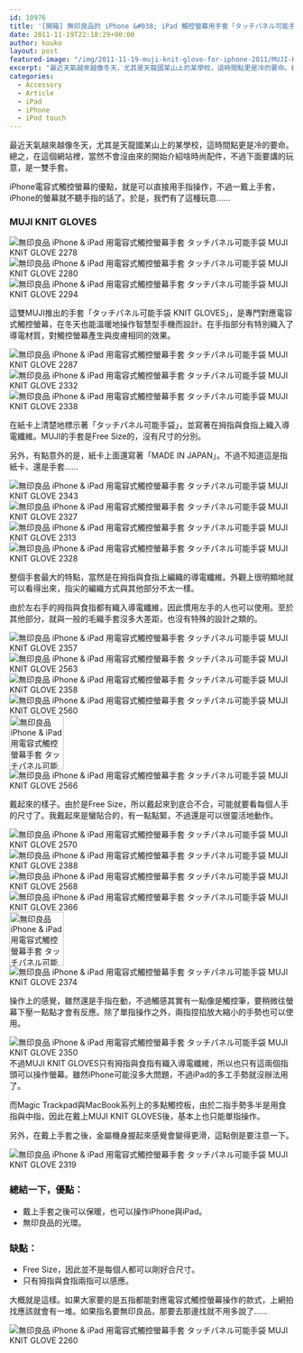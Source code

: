 ```yaml
---
id: 10976
title: '[開箱] 無印良品的 iPhone &#038; iPad 觸控螢幕用手套「タッチパネル可能手袋」。'
date: 2011-11-19T22:18:29+00:00
author: kouko
layout: post
featured-image: "/img/2011-11-19-muji-knit-glove-for-iphone-2011/MUJI-KNIT-GLOVE-for-iPhone-2287.jpg"
excerpt: "最近天氣越來越像冬天，尤其是天龍國某山上的某學校，這時間點更是冷的要命。總之，在這個網站裡，當然不會沒由來的開始介紹啥時尚配件，不過下面要講的玩意，是一雙手套。"
categories:
  - Accessory
  - Article
  - iPad
  - iPhone
  - iPod touch
---
```

最近天氣越來越像冬天，尤其是天龍國某山上的某學校，這時間點更是冷的要命。總之，在這個網站裡，當然不會沒由來的開始介紹啥時尚配件，不過下面要講的玩意，是一雙手套。

iPhone電容式觸控螢幕的優點，就是可以直接用手指操作，不過一戴上手套，iPhone的螢幕就不聽手指的話了。於是，我們有了這種玩意……

### MUJI KNIT GLOVES

<img class="shadow_img"  title="無印良品的 iPhone &#038; iPad 觸控螢幕用手套「タッチパネル可能手袋」。2278" src="/img/2011-11-19-muji-knit-glove-for-iphone-2011/MUJI-KNIT-GLOVE-for-iPhone-2278.jpg" border="0" alt="無印良品 iPhone &#038; iPad 用電容式觸控螢幕手套 タッチパネル可能手袋 MUJI KNIT GLOVE 2278"  /><img class="shadow_img"  title="無印良品的 iPhone &#038; iPad 觸控螢幕用手套「タッチパネル可能手袋」。2280" src="/img/2011-11-19-muji-knit-glove-for-iphone-2011/MUJI-KNIT-GLOVE-for-iPhone-2280.jpg" border="0" alt="無印良品 iPhone &#038; iPad 用電容式觸控螢幕手套 タッチパネル可能手袋 MUJI KNIT GLOVE 2280"  /><img class="shadow_img"  title="無印良品的 iPhone &#038; iPad 觸控螢幕用手套「タッチパネル可能手袋」。2294" src="/img/2011-11-19-muji-knit-glove-for-iphone-2011/MUJI-KNIT-GLOVE-for-iPhone-2294.jpg" border="0" alt="無印良品 iPhone &#038; iPad 用電容式觸控螢幕手套 タッチパネル可能手袋 MUJI KNIT GLOVE 2294"  />

這雙MUJI推出的手套「タッチパネル可能手袋 KNIT GLOVES」，是專門對應電容式觸控螢幕，在冬天也能溫暖地操作智慧型手機而設計。在手指部分有特別織入了導電材質，對觸控螢幕產生與皮膚相同的效果。

<img class="shadow_img"  title="無印良品的 iPhone &#038; iPad 觸控螢幕用手套「タッチパネル可能手袋」。2287" src="/img/2011-11-19-muji-knit-glove-for-iphone-2011/MUJI-KNIT-GLOVE-for-iPhone-2287.jpg" border="0" alt="無印良品 iPhone &#038; iPad 用電容式觸控螢幕手套 タッチパネル可能手袋 MUJI KNIT GLOVE 2287"  /><img class="shadow_img"  title="無印良品的 iPhone &#038; iPad 觸控螢幕用手套「タッチパネル可能手袋」。2332" src="/img/2011-11-19-muji-knit-glove-for-iphone-2011/MUJI-KNIT-GLOVE-for-iPhone-2332.jpg" border="0" alt="無印良品 iPhone &#038; iPad 用電容式觸控螢幕手套 タッチパネル可能手袋 MUJI KNIT GLOVE 2332"  /><img class="shadow_img"  title="無印良品的 iPhone &#038; iPad 觸控螢幕用手套「タッチパネル可能手袋」。2338" src="/img/2011-11-19-muji-knit-glove-for-iphone-2011/MUJI-KNIT-GLOVE-for-iPhone-2338.jpg" border="0" alt="無印良品 iPhone &#038; iPad 用電容式觸控螢幕手套 タッチパネル可能手袋 MUJI KNIT GLOVE 2338"  />

在紙卡上清楚地標示著「タッチパネル可能手袋」，並寫著在拇指與食指上織入導電纖維。MUJI的手套是Free Size的，沒有尺寸的分別。

另外，有點意外的是，紙卡上面還寫著「MADE IN JAPAN」。不過不知道這是指紙卡、還是手套……

<img class="shadow_img"  title="無印良品的 iPhone &#038; iPad 觸控螢幕用手套「タッチパネル可能手袋」。2343" src="/img/2011-11-19-muji-knit-glove-for-iphone-2011/MUJI-KNIT-GLOVE-for-iPhone-2343.jpg" border="0" alt="無印良品 iPhone &#038; iPad 用電容式觸控螢幕手套 タッチパネル可能手袋 MUJI KNIT GLOVE 2343"  /><img class="shadow_img"  title="無印良品的 iPhone &#038; iPad 觸控螢幕用手套「タッチパネル可能手袋」。2327" src="/img/2011-11-19-muji-knit-glove-for-iphone-2011/MUJI-KNIT-GLOVE-for-iPhone-2327.jpg" border="0" alt="無印良品 iPhone &#038; iPad 用電容式觸控螢幕手套 タッチパネル可能手袋 MUJI KNIT GLOVE 2327"  /><img class="shadow_img"  title="無印良品的 iPhone &#038; iPad 觸控螢幕用手套「タッチパネル可能手袋」。2313" src="/img/2011-11-19-muji-knit-glove-for-iphone-2011/MUJI-KNIT-GLOVE-for-iPhone-2313.jpg" border="0" alt="無印良品 iPhone &#038; iPad 用電容式觸控螢幕手套 タッチパネル可能手袋 MUJI KNIT GLOVE 2313"  /><img class="shadow_img"  title="無印良品的 iPhone &#038; iPad 觸控螢幕用手套「タッチパネル可能手袋」。2328" src="/img/2011-11-19-muji-knit-glove-for-iphone-2011/MUJI-KNIT-GLOVE-for-iPhone-2328.jpg" border="0" alt="無印良品 iPhone &#038; iPad 用電容式觸控螢幕手套 タッチパネル可能手袋 MUJI KNIT GLOVE 2328"  />

整個手套最大的特點，當然是在拇指與食指上編織的導電纖維。外觀上很明顯地就可以看得出來，指尖的編織方式與其他部分不太一樣。

由於左右手的拇指與食指都有織入導電纖維，因此慣用左手的人也可以使用。至於其他部分，就與一般的毛織手套沒多大差距，也沒有特殊的設計之類的。

<img class="shadow_img"  title="無印良品的 iPhone &#038; iPad 觸控螢幕用手套「タッチパネル可能手袋」。2357" src="/img/2011-11-19-muji-knit-glove-for-iphone-2011/MUJI-KNIT-GLOVE-for-iPhone-2357.jpg" border="0" alt="無印良品 iPhone &#038; iPad 用電容式觸控螢幕手套 タッチパネル可能手袋 MUJI KNIT GLOVE 2357"  /><img class="shadow_img"  title="無印良品的 iPhone &#038; iPad 觸控螢幕用手套「タッチパネル可能手袋」。2563" src="/img/2011-11-19-muji-knit-glove-for-iphone-2011/MUJI-KNIT-GLOVE-for-iPhone-2563.jpg" border="0" alt="無印良品 iPhone &#038; iPad 用電容式觸控螢幕手套 タッチパネル可能手袋 MUJI KNIT GLOVE 2563"  /><img class="shadow_img"  title="無印良品的 iPhone &#038; iPad 觸控螢幕用手套「タッチパネル可能手袋」。2358" src="/img/2011-11-19-muji-knit-glove-for-iphone-2011/MUJI-KNIT-GLOVE-for-iPhone-2358.jpg" border="0" alt="無印良品 iPhone &#038; iPad 用電容式觸控螢幕手套 タッチパネル可能手袋 MUJI KNIT GLOVE 2358"  /><img class="shadow_img"  title="無印良品的 iPhone &#038; iPad 觸控螢幕用手套「タッチパネル可能手袋」。2560" src="/img/2011-11-19-muji-knit-glove-for-iphone-2011/MUJI-KNIT-GLOVE-for-iPhone-2560.jpg" border="0" alt="無印良品 iPhone &#038; iPad 用電容式觸控螢幕手套 タッチパネル可能手袋 MUJI KNIT GLOVE 2560"  /><img class="shadow_img"  title="無印良品的 iPhone &#038; iPad 觸控螢幕用手套「タッチパネル可能手袋」。2559" src="/img/2011-11-19-muji-knit-glove-for-iphone-2011/MUJI-KNIT-GLOVE-for-iPhone-2559.jpg" border="0" alt="無印良品 iPhone &#038; iPad 用電容式觸控螢幕手套 タッチパネル可能手袋 MUJI KNIT GLOVE 2559"  height="96" /><img class="shadow_img"  title="無印良品的 iPhone &#038; iPad 觸控螢幕用手套「タッチパネル可能手袋」。2566" src="/img/2011-11-19-muji-knit-glove-for-iphone-2011/MUJI-KNIT-GLOVE-for-iPhone-2566.jpg" border="0" alt="無印良品 iPhone &#038; iPad 用電容式觸控螢幕手套 タッチパネル可能手袋 MUJI KNIT GLOVE 2566"  />

戴起來的樣子。由於是Free Size，所以戴起來到底合不合，可能就要看每個人手的尺寸了。我戴起來是蠻貼合的，有一點點緊，不過還是可以很靈活地動作。

<img class="shadow_img"  title="無印良品的 iPhone &#038; iPad 觸控螢幕用手套「タッチパネル可能手袋」。2570" src="/img/2011-11-19-muji-knit-glove-for-iphone-2011/MUJI-KNIT-GLOVE-for-iPhone-2570.jpg" border="0" alt="無印良品 iPhone &#038; iPad 用電容式觸控螢幕手套 タッチパネル可能手袋 MUJI KNIT GLOVE 2570"  /><img class="shadow_img"  title="無印良品的 iPhone &#038; iPad 觸控螢幕用手套「タッチパネル可能手袋」。2388" src="/img/2011-11-19-muji-knit-glove-for-iphone-2011/MUJI-KNIT-GLOVE-for-iPhone-2388.jpg" border="0" alt="無印良品 iPhone &#038; iPad 用電容式觸控螢幕手套 タッチパネル可能手袋 MUJI KNIT GLOVE 2388"  /><img class="shadow_img"  title="無印良品的 iPhone &#038; iPad 觸控螢幕用手套「タッチパネル可能手袋」。2568" src="/img/2011-11-19-muji-knit-glove-for-iphone-2011/MUJI-KNIT-GLOVE-for-iPhone-2568.jpg" border="0" alt="無印良品 iPhone &#038; iPad 用電容式觸控螢幕手套 タッチパネル可能手袋 MUJI KNIT GLOVE 2568"  /><img class="shadow_img"  title="無印良品的 iPhone &#038; iPad 觸控螢幕用手套「タッチパネル可能手袋」。2366" src="/img/2011-11-19-muji-knit-glove-for-iphone-2011/MUJI-KNIT-GLOVE-for-iPhone-2366.jpg" border="0" alt="無印良品 iPhone &#038; iPad 用電容式觸控螢幕手套 タッチパネル可能手袋 MUJI KNIT GLOVE 2366"  /><img class="shadow_img"  title="無印良品的 iPhone &#038; iPad 觸控螢幕用手套「タッチパネル可能手袋」。2373" src="/img/2011-11-19-muji-knit-glove-for-iphone-2011/MUJI-KNIT-GLOVE-for-iPhone-2373.jpg" border="0" alt="無印良品 iPhone &#038; iPad 用電容式觸控螢幕手套 タッチパネル可能手袋 MUJI KNIT GLOVE 2373"  height="96" /><img class="shadow_img"  title="無印良品的 iPhone &#038; iPad 觸控螢幕用手套「タッチパネル可能手袋」。2374" src="/img/2011-11-19-muji-knit-glove-for-iphone-2011/MUJI-KNIT-GLOVE-for-iPhone-2374.jpg" border="0" alt="無印良品 iPhone &#038; iPad 用電容式觸控螢幕手套 タッチパネル可能手袋 MUJI KNIT GLOVE 2374"  />

操作上的感覺，雖然還是手指在動，不過觸感其實有一點像是觸控筆，要稍微往螢幕下壓一點點才會有反應。除了單指操作之外，兩指捏掐放大縮小的手勢也可以使用。

<img class="shadow_img"  title="無印良品的 iPhone &#038; iPad 觸控螢幕用手套「タッチパネル可能手袋」。2350" src="/img/2011-11-19-muji-knit-glove-for-iphone-2011/MUJI-KNIT-GLOVE-for-iPhone-2350.jpg" border="0" alt="無印良品 iPhone &#038; iPad 用電容式觸控螢幕手套 タッチパネル可能手袋 MUJI KNIT GLOVE 2350"  />不過MUJI KNIT GLOVES只有拇指與食指有織入導電纖維，所以也只有這兩個指頭可以操作螢幕。雖然iPhone可能沒多大問題，不過iPad的多工手勢就沒辦法用了。

而Magic Trackpad與MacBook系列上的多點觸控板，由於二指手勢多半是用食指與中指，因此在戴上MUJI KNIT GLOVES後，基本上也只能單指操作。

另外，在戴上手套之後，金屬機身握起來感覺會變得更滑，這點倒是要注意一下。

<img class="shadow_img" title="無印良品的 iPhone &#038; iPad 觸控螢幕用手套「タッチパネル可能手袋」。2319" src="/img/2011-11-19-muji-knit-glove-for-iphone-2011/MUJI-KNIT-GLOVE-for-iPhone-2319.jpg" border="0" alt="無印良品 iPhone &#038; iPad 用電容式觸控螢幕手套 タッチパネル可能手袋 MUJI KNIT GLOVE 2319"  />

### 總結一下，優點：

  * 戴上手套之後可以保暖，也可以操作iPhone與iPad。
  * 無印良品的光環。

### 缺點：

  * Free Size，因此並不是每個人都可以剛好合尺寸。
  * 只有拇指與食指兩指可以感應。

大概就是這樣。如果大家要的是五指都能對應電容式觸控螢幕操作的款式，上網拍找應該就會有一堆。如果指名要無印良品，那要去那邊找就不用多說了……

<img class="shadow_img" title="無印良品的 iPhone &#038; iPad 觸控螢幕用手套「タッチパネル可能手袋」。2260" src="/img/2011-11-19-muji-knit-glove-for-iphone-2011/MUJI-KNIT-GLOVE-for-iPhone-2260.jpg" border="0" alt="無印良品 iPhone &#038; iPad 用電容式觸控螢幕手套 タッチパネル可能手袋 MUJI KNIT GLOVE 2260"  />
